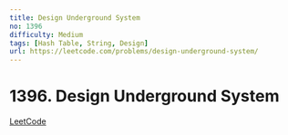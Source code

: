 ```yaml
---
title: Design Underground System
no: 1396
difficulty: Medium
tags: [Hash Table, String, Design]
url: https://leetcode.com/problems/design-underground-system/
---
```


# 1396. Design Underground System

[LeetCode](https://leetcode.com/problems/design-underground-system/)

